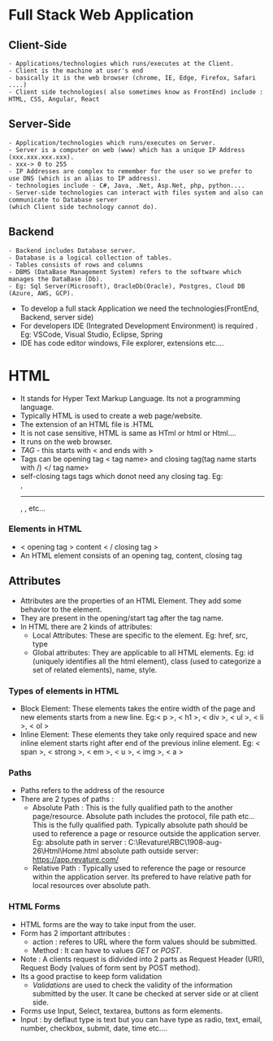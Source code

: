 # Full Stack Web Application

## Client-Side
    - Applications/technologies which runs/executes at the Client.
    - Client is the machine at user's end
    - basically it is the web browser (chrome, IE, Edge, Firefox, Safari ....)
    - Client side technologies( also sometimes know as FrontEnd) include : HTML, CSS, Angular, React

## Server-Side
    - Application/technologies which runs/executes on Server.
    - Server is a computer on web (www) which has a unique IP Address (xxx.xxx.xxx.xxx).
    - xxx-> 0 to 255
    - IP Addresses are complex to remember for the user so we prefer to use DNS (which is an alias to IP address).
    - technologies include - C#, Java, .Net, Asp.Net, php, python....
    - Server-side technologies can interact with files system and also can communicate to Database server 
    (which Client side technology cannot do).

## Backend 
    - Backend includes Database server.
    - Database is a logical collection of tables.
    - Tables consists of rows and columns 
    - DBMS (DataBase Management System) refers to the software which manages the DataBase (Db).
    - Eg: Sql Server(Microsoft), OracleDb(Oracle), Postgres, Cloud DB (Azure, AWS, GCP).

- To develop a full stack Application we need the technologies(FrontEnd, Backend, server side)
- For developers IDE (Integrated Development Environment) is required . Eg: VSCode, Visual Studio, Eclipse, Spring
- IDE has code editor windows, File explorer, extensions etc....


# HTML 
-  It stands for Hyper Text Markup Language. Its not a programming language.
-  Typically HTML is used to create a web page/website.
-  The extension of an HTML file is .HTML
-  It is not case sensitive, HTML is same as HTml or html or Html....
-  It runs on the web browser.
-  *TAG* - this starts with < and ends with >
-  Tags can be opening tag < tag name>  and closing tag(tag name starts with /) </ tag name>
-  self-closing tags tags which donot need any closing tag. Eg: <br>, <hr>, <img>, <meta> etc...

### Elements in HTML
- < opening tag > content < / closing tag >
- An HTML element consists of an opening tag, content, closing tag

## Attributes
- Attributes are the properties of an HTML Element. They add some behavior to the element.
- They are present in the opening/start tag after the tag name.
- In HTML there are 2 kinds of attributes:
    - Local Attributes: These are specific to the element. Eg: href, src, type
    - Global attributes: They are applicable to all HTML elements. Eg: id (uniquely identifies all the html element), class (used to categorize a set of related elements), name, style.

### Types of elements in HTML
- Block Element: These elements takes the entire width of the page and new elements starts from a new line.
    Eg:< p >, < h1 >, < div >, < ul >, < li >, < ol >
- Inline Element: These elements they take only required space and new inline element starts right after end of the previous inline element.
    Eg: < span >, < strong >, < em >, < u >, < img >, < a >

### Paths
-  Paths refers to the address of the resource
-  There are 2 types of paths :
    - Absolute Path : This is the fully qualified path to the another page/resource.            Absolute path includes the protocol, file path etc... This is the fully               qualified path. Typically absolute path should be used to reference a page or         resource outside the application server.
        Eg: absolute path in server : C:\Revature\RBC\1908-aug-26\Html\Home.html
        absolute path outside server:  https://app.revature.com/
    - Relative Path : Typically used to reference the page or resource within the application server. Its prefered to have relative path for local resources over absolute path.

### HTML Forms
- HTML forms are the way to take input from the user.
- Form has 2 important attributes : 
    - action : referes to URL where the form values should be submitted.
    - Method :  It can have to values *GET* or *POST*.
- Note : A clients request is didvided into 2 parts as Request Header (URI), Request Body (values of form sent by POST method).
- Its a good practise to keep form validation
    - *Validations* are used to check the validity of the information submitted by the user. It cane be checked at server side or at client side. 
- Forms use Input, Select, textarea, buttons as form elements.
- Input : by deflaut type is text but you can have type as radio, text, email, number, checkbox, submit, date, time etc....